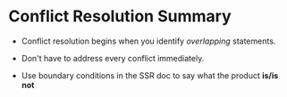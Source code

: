 # Conflict Resolution Summary

* Conflict resolution begins when you identify *overlapping* statements.

* Don't have to address every conflict immediately.

* Use boundary conditions in the SSR doc to say what the product **is/is not**